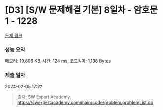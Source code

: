 # [D3] [S/W 문제해결 기본] 8일차 - 암호문1 - 1228 

[문제 링크](https://swexpertacademy.com/main/code/problem/problemDetail.do?contestProbId=AV14w-rKAHACFAYD) 

### 성능 요약

메모리: 19,896 KB, 시간: 124 ms, 코드길이: 1,138 Bytes

### 제출 일자

2024-02-05 17:22



> 출처: SW Expert Academy, https://swexpertacademy.com/main/code/problem/problemList.do